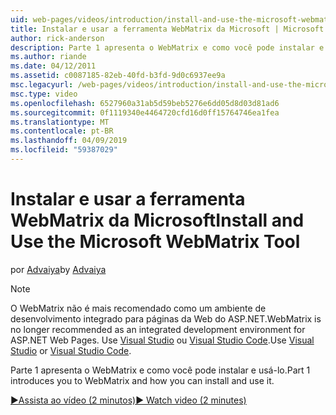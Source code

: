 ```yaml
---
uid: web-pages/videos/introduction/install-and-use-the-microsoft-webmatrix-tool
title: Instalar e usar a ferramenta WebMatrix da Microsoft | Microsoft Docs
author: rick-anderson
description: Parte 1 apresenta o WebMatrix e como você pode instalar e usá-lo.
ms.author: riande
ms.date: 04/12/2011
ms.assetid: c0087185-82eb-40fd-b3fd-9d0c6937ee9a
msc.legacyurl: /web-pages/videos/introduction/install-and-use-the-microsoft-webmatrix-tool
msc.type: video
ms.openlocfilehash: 6527960a31ab5d59beb5276e6dd05d8d03d81ad6
ms.sourcegitcommit: 0f1119340e4464720cfd16d0ff15764746ea1fea
ms.translationtype: MT
ms.contentlocale: pt-BR
ms.lasthandoff: 04/09/2019
ms.locfileid: "59387029"
---
```

# <a name="install-and-use-the-microsoft-webmatrix-tool"></a><span data-ttu-id="795a4-103">Instalar e usar a ferramenta WebMatrix da Microsoft</span><span class="sxs-lookup"><span data-stu-id="795a4-103">Install and Use the Microsoft WebMatrix Tool</span></span>

<span data-ttu-id="795a4-104">por [Advaiya](https://twitter.com/Advaiyasolns)</span><span class="sxs-lookup"><span data-stu-id="795a4-104">by [Advaiya](https://twitter.com/Advaiyasolns)</span></span>

> [!NOTE] 
> <span data-ttu-id="795a4-105">O WebMatrix não é mais recomendado como um ambiente de desenvolvimento integrado para páginas da Web do ASP.NET.</span><span class="sxs-lookup"><span data-stu-id="795a4-105">WebMatrix is no longer recommended as an integrated development environment for ASP.NET Web Pages.</span></span> <span data-ttu-id="795a4-106">Use [Visual Studio](xref:aspnet/web-pages/overview/getting-started/program-asp-net-web-pages-in-visual-studio) ou [Visual Studio Code](https://code.visualstudio.com/).</span><span class="sxs-lookup"><span data-stu-id="795a4-106">Use [Visual Studio](xref:aspnet/web-pages/overview/getting-started/program-asp-net-web-pages-in-visual-studio) or [Visual Studio Code](https://code.visualstudio.com/).</span></span>


<span data-ttu-id="795a4-107">Parte 1 apresenta o WebMatrix e como você pode instalar e usá-lo.</span><span class="sxs-lookup"><span data-stu-id="795a4-107">Part 1 introduces you to WebMatrix and how you can install and use it.</span></span>

[<span data-ttu-id="795a4-108">&#9654;Assista ao vídeo (2 minutos)</span><span class="sxs-lookup"><span data-stu-id="795a4-108">&#9654; Watch video (2 minutes)</span></span>](https://channel9.msdn.com/Blogs/ASP-NET-Site-Videos/install-and-use-the-microsoft-webmatrix-tool)
